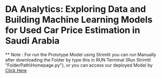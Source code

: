 # DA Analytics: Exploring Data and Building Machine Learning Models for Used Car Price Estimation in Saudi Arabia





** Note : For run the Prototype Model using Strimlit you can run Manually after downloading the Folder by type this in RUN Terminal (Run Strimlit "FolderPath\Homepage.py"), or you can access our deployed Model by <a href="https://finprogammajcds0508strimlit-npqm3st5yq6zpttzyebnfq.streamlit.app/" target="_blank">Click Here</a>



